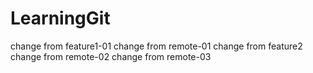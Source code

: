 # LearningGit
change from feature1-01
change from remote-01
change from feature2
change from remote-02
change from remote-03
